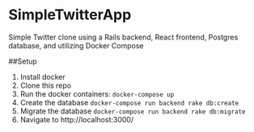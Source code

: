 # SimpleTwitterApp
Simple Twitter clone using a Rails backend, React frontend, Postgres database, and utilizing Docker Compose

##Setup
1. Install docker
2. Clone this repo
3. Run the docker containers: `docker-compose up`
4. Create the database `docker-compose run backend rake db:create`
5. Migrate the database `docker-compose run backend rake db:migrate`
6. Navigate to http://localhost:3000/
